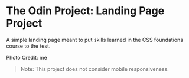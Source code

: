 # The Odin Project: Landing Page Project

A simple landing page meant to put skills learned in the CSS foundations course to the test.

Photo Credit: me

> Note: This project does not consider mobile responsiveness.
